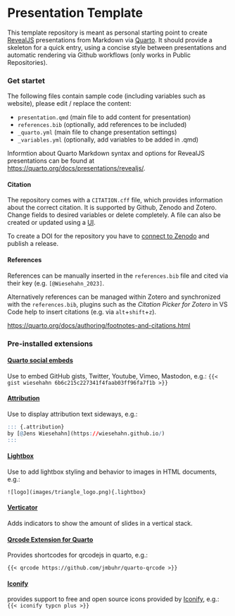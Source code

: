 
# Presentation Template

This template repository is meant as personal starting point to create [RevealJS](https://revealjs.com/) presentations from Markdown via [Quarto](https://quarto.org/). It should provide a skeleton for a quick entry, using a concise style between presentations and automatic rendering via Github workflows (only works in Public Repositories).


### Get startet

The following files contain sample code (including variables such as website), please edit / replace the content:
- `presentation.qmd` (main file to add content for presentation) 
- `references.bib` (optionally, add references to be included)
- `_quarto.yml` (main file to change presentation settings)
- `_variables.yml` (optionally, add variables to be added in .qmd)

Informtion about Quarto Markdown syntax and options for RevealJS presentations can be found at https://quarto.org/docs/presentations/revealjs/.

#### Citation
The repository comes with a `CITATION.cff` file, which provides information about the correct citation. It is supported by Github, Zenodo and Zotero. 
Change fields to desired variables or delete completely. A file can also be created or updated using a [UI](https://citation-file-format.github.io/cff-initializer-javascript/#/).

To create a DOI for the repository you have to [connect to Zenodo](https://docs.github.com/de/repositories/archiving-a-github-repository/referencing-and-citing-content) and publish a release.


#### References

References can be manually inserted in the `references.bib` file and cited via their key (e.g. `[@Wiesehahn_2023]`. 

Alternatively references can be managed within Zotero and synchronized with the `references.bib`,  plugins such as the *Citation Picker for Zotero* in VS Code help to insert citations (e.g. via `alt`+`shift`+`z`).

https://quarto.org/docs/authoring/footnotes-and-citations.html


### Pre-installed extensions

#### [Quarto social embeds](https://github.com/sellorm/quarto-social-embeds)

Use to embed GitHub gists, Twitter, Youtube, Vimeo, Mastodon, e.g.:
`{{< gist wiesehahn 6b6c215c227341f4faab03ff96fa7f1b >}}`

#### [Attribution](https://github.com/quarto-ext/attribution)

Use to display attribution text sideways, e.g.:
```r
::: {.attribution}
by [@Jens Wiesehahn](https://wiesehahn.github.io/)
:::
```

#### [Lightbox](https://github.com/quarto-ext/lightbox)

Use to add lightbox styling and behavior to images in HTML documents, e.g.:

`![logo](images/triangle_logo.png){.lightbox}`

#### [Verticator](https://github.com/Martinomagnifico/quarto-verticator)

Adds indicators to show the amount of slides in a vertical stack.

#### [Qrcode Extension for Quarto](https://github.com/jmbuhr/quarto-qrcode)

Provides shortcodes for qrcodejs in quarto, e.g.:

`{{< qrcode https://github.com/jmbuhr/quarto-qrcode >}}`

#### [Iconify](https://github.com/mcanouil/quarto-iconify)

provides support to free and open source icons provided by [Iconify](https://icon-sets.iconify.design/), e.g.:
`{{< iconify typcn plus >}}`